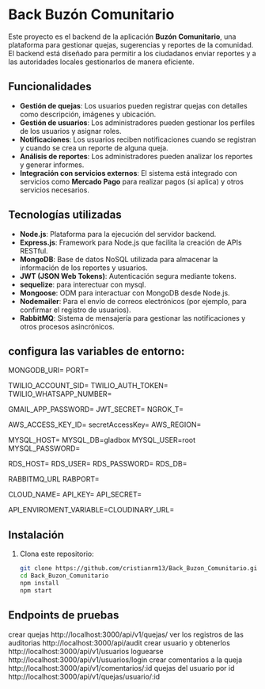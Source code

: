 # Back Buzón Comunitario

Este proyecto es el backend de la aplicación **Buzón Comunitario**, una plataforma para gestionar quejas, sugerencias y reportes de la comunidad. El backend está diseñado para permitir a los ciudadanos enviar reportes y a las autoridades locales gestionarlos de manera eficiente.

## Funcionalidades

- **Gestión de quejas**: Los usuarios pueden registrar quejas con detalles como descripción, imágenes y ubicación.
- **Gestión de usuarios**: Los administradores pueden gestionar los perfiles de los usuarios y asignar roles.
- **Notificaciones**: Los usuarios reciben notificaciones cuando se registran y cuando se crea un reporte de alguna queja.
- **Análisis de reportes**: Los administradores pueden analizar los reportes y generar informes.
- **Integración con servicios externos**: El sistema está integrado con servicios como **Mercado Pago** para realizar pagos (si aplica) y otros servicios necesarios.

## Tecnologías utilizadas

- **Node.js**: Plataforma para la ejecución del servidor backend.
- **Express.js**: Framework para Node.js que facilita la creación de APIs RESTful.
- **MongoDB**: Base de datos NoSQL utilizada para almacenar la información de los reportes y usuarios.
- **JWT (JSON Web Tokens)**: Autenticación segura mediante tokens.
- **sequelize**: para interectuar con mysql.
- **Mongoose**: ODM para interactuar con MongoDB desde Node.js.
- **Nodemailer**: Para el envío de correos electrónicos (por ejemplo, para confirmar el registro de usuarios).
- **RabbitMQ**: Sistema de mensajería para gestionar las notificaciones y otros procesos asincrónicos.
  
## configura las variables de entorno:

MONGODB_URI=
PORT=

TWILIO_ACCOUNT_SID=
TWILIO_AUTH_TOKEN=
TWILIO_WHATSAPP_NUMBER=

GMAIL_APP_PASSWORD=
JWT_SECRET=
NGROK_T=


AWS_ACCESS_KEY_ID=
secretAccessKey=
AWS_REGION=

MYSQL_HOST=
MYSQL_DB=gladbox
MYSQL_USER=root
MYSQL_PASSWORD=

RDS_HOST=
RDS_USER=
RDS_PASSWORD=
RDS_DB=


RABBITMQ_URL
RABPORT=

CLOUD_NAME=
API_KEY=
API_SECRET=

API_ENVIROMENT_VARIABLE=CLOUDINARY_URL=

## Instalación

1. Clona este repositorio:
   ```bash
   git clone https://github.com/cristianrm13/Back_Buzon_Comunitario.git
   cd Back_Buzon_Comunitario
   npm install
   npm start

## Endpoints de pruebas
crear quejas
http://localhost:3000/api/v1/quejas/
ver los registros de las auditorias
http://localhost:3000/api/audit
crear usuario y obtenerlos
http://localhost:3000/api/v1/usuarios
loguearse
http://localhost:3000/api/v1/usuarios/login
crear comentarios a la queja
http://localhost:3000/api/v1/comentarios/:id
quejas del usuario por id
http://localhost:3000/api/v1/quejas/usuario/:id
